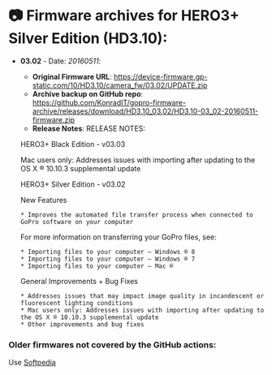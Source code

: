 # 📷 Firmware archives for HERO3+ Silver Edition (HD3.10):

- **03.02** - Date: *20160511*:
	- **Original Firmware URL**: https://device-firmware.gp-static.com/10/HD3.10/camera_fw/03.02/UPDATE.zip
	- **Archive backup on GitHub repo**: https://github.com/KonradIT/gopro-firmware-archive/releases/download/HD3.10_03.02/HD3.10-03_02-20160511-firmware.zip
	- **Release Notes**:
	RELEASE NOTES:
	
	HERO3+ Black Edition - v03.03
	
	Mac users only: Addresses issues with importing after updating to the OS X ®
	10.10.3 supplemental update
	
	HERO3+ Silver Edition - v03.02
	
	New Features
	
	  * Improves the automated file transfer process when connected to GoPro software on your computer
	
	For more information on transferring your GoPro files, see:
	
	  * Importing files to your computer – Windows ® 8
	  * Importing files to your computer – Windows ® 7
	  * Importing files to your computer – Mac ®
	
	General Improvements + Bug Fixes
	
	  * Addresses issues that may impact image quality in incandescent or fluorescent lighting conditions
	  * Mac users only: Addresses issues with importing after updating to the OS X ® 10.10.3 supplemental update
	  * Other improvements and bug fixes
	
	
### Older firmwares not covered by the GitHub actions:

Use [Softpedia](https://drivers.softpedia.com/dyn-search.php?search_term=Hero3+Silver&p_category=2)